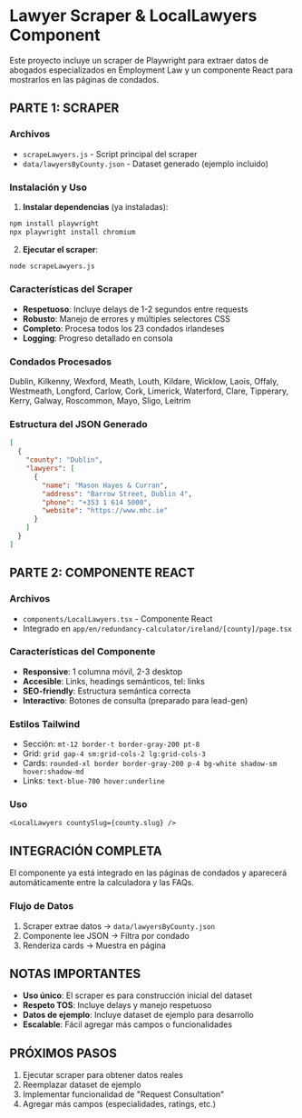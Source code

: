 # Lawyer Scraper & LocalLawyers Component

Este proyecto incluye un scraper de Playwright para extraer datos de abogados especializados en Employment Law y un componente React para mostrarlos en las páginas de condados.

## PARTE 1: SCRAPER

### Archivos
- `scrapeLawyers.js` - Script principal del scraper
- `data/lawyersByCounty.json` - Dataset generado (ejemplo incluido)

### Instalación y Uso

1. **Instalar dependencias** (ya instaladas):
```bash
npm install playwright
npx playwright install chromium
```

2. **Ejecutar el scraper**:
```bash
node scrapeLawyers.js
```

### Características del Scraper

- **Respetuoso**: Incluye delays de 1-2 segundos entre requests
- **Robusto**: Manejo de errores y múltiples selectores CSS
- **Completo**: Procesa todos los 23 condados irlandeses
- **Logging**: Progreso detallado en consola

### Condados Procesados
Dublin, Kilkenny, Wexford, Meath, Louth, Kildare, Wicklow, Laois, Offaly, Westmeath, Longford, Carlow, Cork, Limerick, Waterford, Clare, Tipperary, Kerry, Galway, Roscommon, Mayo, Sligo, Leitrim

### Estructura del JSON Generado
```json
[
  {
    "county": "Dublin",
    "lawyers": [
      {
        "name": "Mason Hayes & Curran",
        "address": "Barrow Street, Dublin 4",
        "phone": "+353 1 614 5000",
        "website": "https://www.mhc.ie"
      }
    ]
  }
]
```

## PARTE 2: COMPONENTE REACT

### Archivos
- `components/LocalLawyers.tsx` - Componente React
- Integrado en `app/en/redundancy-calculator/ireland/[county]/page.tsx`

### Características del Componente

- **Responsive**: 1 columna móvil, 2-3 desktop
- **Accesible**: Links, headings semánticos, tel: links
- **SEO-friendly**: Estructura semántica correcta
- **Interactivo**: Botones de consulta (preparado para lead-gen)

### Estilos Tailwind
- Sección: `mt-12 border-t border-gray-200 pt-8`
- Grid: `grid gap-4 sm:grid-cols-2 lg:grid-cols-3`
- Cards: `rounded-xl border border-gray-200 p-4 bg-white shadow-sm hover:shadow-md`
- Links: `text-blue-700 hover:underline`

### Uso
```tsx
<LocalLawyers countySlug={county.slug} />
```

## INTEGRACIÓN COMPLETA

El componente ya está integrado en las páginas de condados y aparecerá automáticamente entre la calculadora y las FAQs.

### Flujo de Datos
1. Scraper extrae datos → `data/lawyersByCounty.json`
2. Componente lee JSON → Filtra por condado
3. Renderiza cards → Muestra en página

## NOTAS IMPORTANTES

- **Uso único**: El scraper es para construcción inicial del dataset
- **Respeto TOS**: Incluye delays y manejo respetuoso
- **Datos de ejemplo**: Incluye dataset de ejemplo para desarrollo
- **Escalable**: Fácil agregar más campos o funcionalidades

## PRÓXIMOS PASOS

1. Ejecutar scraper para obtener datos reales
2. Reemplazar dataset de ejemplo
3. Implementar funcionalidad de "Request Consultation"
4. Agregar más campos (especialidades, ratings, etc.)
